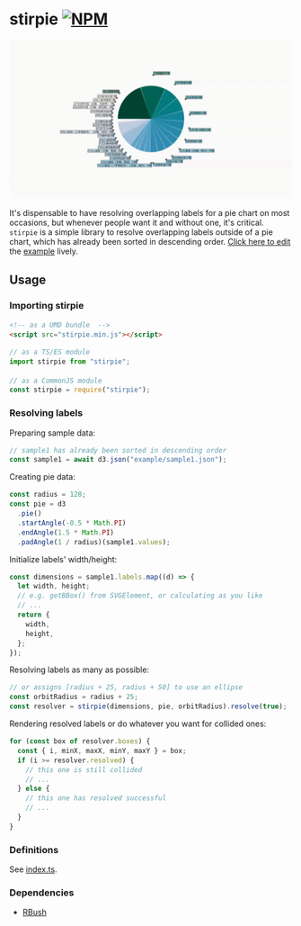 # stirpie [![NPM](https://img.shields.io/badge/npm-CB3837?style=for-the-badge&logo=npm&logoColor=white)](https://www.npmjs.com/package/stirpie)

![example](example/example.gif)

It's dispensable to have resolving overlapping labels for a pie chart on most occasions, but whenever people want it and without one, it's critical. `stirpie` is a simple library to resolve overlapping labels outside of a pie chart, which has already been sorted in descending order. [Click here to edit](https://stackblitz.com/edit/js-gnrnge?file=index.js) the [example](example/index.html) lively.

## Usage

### Importing stirpie

```html
<!-- as a UMD bundle  -->
<script src="stirpie.min.js"></script>
```

```js
// as a TS/ES module
import stirpie from "stirpie";

// as a CommonJS module
const stirpie = require("stirpie");
```

### Resolving labels

Preparing sample data:

```js
// sample1 has already been sorted in descending order
const sample1 = await d3.json("example/sample1.json");
```

Creating pie data:

```js
const radius = 128;
const pie = d3
  .pie()
  .startAngle(-0.5 * Math.PI)
  .endAngle(1.5 * Math.PI)
  .padAngle(1 / radius)(sample1.values);
```

Initialize labels' width/height:

```js
const dimensions = sample1.labels.map((d) => {
  let width, height;
  // e.g. getBBox() from SVGElement, or calculating as you like
  // ...
  return {
    width,
    height,
  };
});
```

Resolving labels as many as possible:

```js
// or assigns [radius + 25, radius + 50] to use an ellipse
const orbitRadius = radius + 25;
const resolver = stirpie(dimensions, pie, orbitRadius).resolve(true);
```

Rendering resolved labels or do whatever you want for collided ones:

```js
for (const box of resolver.boxes) {
  const { i, minX, maxX, minY, maxY } = box;
  if (i >= resolver.resolved) {
    // this one is still collided
    // ...
  } else {
    // this one has resolved successful
    // ...
  }
}
```

### Definitions

See [index.ts](index.ts).

### Dependencies

- [RBush](https://github.com/mourner/rbush/)
